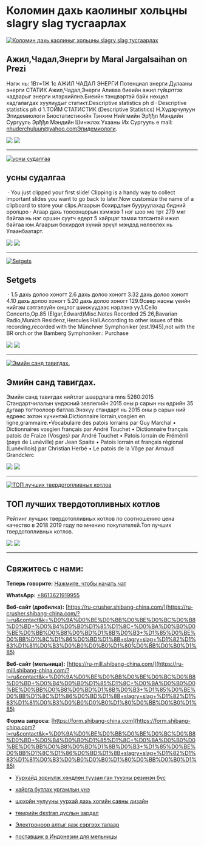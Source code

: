 # Коломин дахь каолиныг хольцны slagry slag тусгаарлах

<a href="https://swt.shibang-china.com/?l=ru&img&k=%D0%9A%D0%BE%D0%BB%D0%BE%D0%BC%D0%B8%D0%BD+%D0%B4%D0%B0%D1%85%D1%8C+%D0%BA%D0%B0%D0%BE%D0%BB%D0%B8%D0%BD%D1%8B%D0%B3+%D1%85%D0%BE%D0%BB%D1%8C%D1%86%D0%BD%D1%8B+slagry+slag+%D1%82%D1%83%D1%81%D0%B3%D0%B0%D0%B0%D1%80%D0%BB%D0%B0%D1%85" target="_blank">![Коломин дахь каолиныг хольцны slagry slag тусгаарлах](http://static.shibang-china.com/all-800x300/615.jpg)</a>

## Ажил,Чадал,Энерги by Maral Jargalsaihan on Prezi
Нэгж нь: 1Вт=1Ж 1c АЖИЛ ЧАДАЛ ЭНЕРГИ Потенциал энерги Дулааны энерги СТАТИК Ажил,Чадал,Энерги Аливаа биеийн ажил гүйцэтгэх чадварыг энерги илэрхийлнэ.Биеийн тэнцвэртэй байх нөхцөл хадгалагдах хуулиудыг статикт.Descriptive statistics ph d&nbsp;&#0183;&#32;Descriptive statistics ph d 1.ТОЙМ СТАТИСТИК (Descriptive Statistics) Н.Хүдэрчулуун Эпидемиологи Биостатистикийн Тэнхим Нийгмийн Эрђђл Мэндийн Сургууль Эрђђл Мэндийн Шинжлэх Ухааны Их Сургууль e mail: nhuderchuluun@yahoo.comЭпидемиологи.


<a href="https://whatsapp.shibangsoft.com/WhatsApp.php" target="_blank" title="WhatsApp">![](http://static.shibang-china.com/icon/whatsapp.png)</a> <a href="https://swt.shibang-china.com/?l=ru&icon&k=%D0%9A%D0%BE%D0%BB%D0%BE%D0%BC%D0%B8%D0%BD+%D0%B4%D0%B0%D1%85%D1%8C+%D0%BA%D0%B0%D0%BE%D0%BB%D0%B8%D0%BD%D1%8B%D0%B3+%D1%85%D0%BE%D0%BB%D1%8C%D1%86%D0%BD%D1%8B+slagry+slag+%D1%82%D1%83%D1%81%D0%B3%D0%B0%D0%B0%D1%80%D0%BB%D0%B0%D1%85" target="_blank">![](http://static.shibang-china.com/icon/chat-ru.png)</a>

---

<a href="https://swt.shibang-china.com/?l=ru&img&k=%D0%9A%D0%BE%D0%BB%D0%BE%D0%BC%D0%B8%D0%BD+%D0%B4%D0%B0%D1%85%D1%8C+%D0%BA%D0%B0%D0%BE%D0%BB%D0%B8%D0%BD%D1%8B%D0%B3+%D1%85%D0%BE%D0%BB%D1%8C%D1%86%D0%BD%D1%8B+slagry+slag+%D1%82%D1%83%D1%81%D0%B3%D0%B0%D0%B0%D1%80%D0%BB%D0%B0%D1%85" target="_blank">![усны судалгаа](http://static.shibang-china.com/all-800x300/183.jpg)</a>

## усны судалгаа
&nbsp;&#0183;&#32;You just clipped your first slide! Clipping is a handy way to collect important slides you want to go back to later.Now customize the name of a clipboard to store your clips.Агаарын бохирдлын бууруулахад бидний оролцоо&nbsp;&#0183;&#32;Агаар дахь тоосонцорын хэмжээ 1 нэг шоо ме трт 279 мкг байгаа нь нэг оршин суугч өдөрт 5 хайрцаг тамхи татсантай ижил байгаа юм.Агаарын бохирдол хүний эрүүл мэндэд нөлөөлөх нь Улаанбаатарт.


<a href="https://whatsapp.shibangsoft.com/WhatsApp.php" target="_blank" title="WhatsApp">![](http://static.shibang-china.com/icon/whatsapp.png)</a> <a href="https://swt.shibang-china.com/?l=ru&icon&k=%D0%9A%D0%BE%D0%BB%D0%BE%D0%BC%D0%B8%D0%BD+%D0%B4%D0%B0%D1%85%D1%8C+%D0%BA%D0%B0%D0%BE%D0%BB%D0%B8%D0%BD%D1%8B%D0%B3+%D1%85%D0%BE%D0%BB%D1%8C%D1%86%D0%BD%D1%8B+slagry+slag+%D1%82%D1%83%D1%81%D0%B3%D0%B0%D0%B0%D1%80%D0%BB%D0%B0%D1%85" target="_blank">![](http://static.shibang-china.com/icon/chat-ru.png)</a>

---

<a href="https://swt.shibang-china.com/?l=ru&img&k=%D0%9A%D0%BE%D0%BB%D0%BE%D0%BC%D0%B8%D0%BD+%D0%B4%D0%B0%D1%85%D1%8C+%D0%BA%D0%B0%D0%BE%D0%BB%D0%B8%D0%BD%D1%8B%D0%B3+%D1%85%D0%BE%D0%BB%D1%8C%D1%86%D0%BD%D1%8B+slagry+slag+%D1%82%D1%83%D1%81%D0%B3%D0%B0%D0%B0%D1%80%D0%BB%D0%B0%D1%85" target="_blank">![Setgets](http://static.shibang-china.com/all-800x300/1116.jpg)</a>

## Setgets
&nbsp;&#0183;&#32;1.5 дахь долоо хоногт 2.6 дахь долоо хоногт 3.32 дахь долоо хоногт 4.10 дахь долоо хоногт 5.20 дахь долоо хоногт 129.Өсвөр насны үеийн нийгэм сэтгэлзүйн онцлог шинжүүдээс нэрлэнэ үү.1.Cello Concerto,Op.85 (Elgar,Edward)Misc.Notes Recorded 25 26,Bavarian Radio,Munich Residenz,Hercules Hall.According to other issues of this recording,recorded with the M&#252;nchner Symphoniker (est.1945),not with the BR orch.or the Bamberg Symphoniker.: Purchase


<a href="https://whatsapp.shibangsoft.com/WhatsApp.php" target="_blank" title="WhatsApp">![](http://static.shibang-china.com/icon/whatsapp.png)</a> <a href="https://swt.shibang-china.com/?l=ru&icon&k=%D0%9A%D0%BE%D0%BB%D0%BE%D0%BC%D0%B8%D0%BD+%D0%B4%D0%B0%D1%85%D1%8C+%D0%BA%D0%B0%D0%BE%D0%BB%D0%B8%D0%BD%D1%8B%D0%B3+%D1%85%D0%BE%D0%BB%D1%8C%D1%86%D0%BD%D1%8B+slagry+slag+%D1%82%D1%83%D1%81%D0%B3%D0%B0%D0%B0%D1%80%D0%BB%D0%B0%D1%85" target="_blank">![](http://static.shibang-china.com/icon/chat-ru.png)</a>

---

<a href="https://swt.shibang-china.com/?l=ru&img&k=%D0%9A%D0%BE%D0%BB%D0%BE%D0%BC%D0%B8%D0%BD+%D0%B4%D0%B0%D1%85%D1%8C+%D0%BA%D0%B0%D0%BE%D0%BB%D0%B8%D0%BD%D1%8B%D0%B3+%D1%85%D0%BE%D0%BB%D1%8C%D1%86%D0%BD%D1%8B+slagry+slag+%D1%82%D1%83%D1%81%D0%B3%D0%B0%D0%B0%D1%80%D0%BB%D0%B0%D1%85" target="_blank">![Эмийн санд тавигдах.](http://static.shibang-china.com/all-800x300/183.jpg)</a>

## Эмийн санд тавигдах.
Эмийн санд тавигдах нийтлэг шаардлага mns 5260:2015 Стандартчилалын үндэсний зөвлөлийн 2015 оны р сарын ны өдрийн 35 дугаар тогтоолоор батлав.Энэхүү стандарт нь 2015 оны р сарын ний өдрөөс эхлэн хүчинтэй.Dictionnaire lorrain,vosgien en ligne,grammaire.•Vocabulaire des patois lorrains par Guy Marchal • Dictionnaires vosgien fran&#231;ais par Andr&#233; Touchet • Dictionnaire fran&#231;ais patois de Fraize (Vosges) par Andr&#233; Touchet • Patois lorrain de Fr&#233;m&#233;nil (pays de Lun&#233;ville) par Jean Spaite • Patois lorrain et fran&#231;ais r&#233;gional (Lun&#233;villois) par Christian Herb&#233; • Le patois de la V&#244;ge par Arnaud Grandclerc


<a href="https://whatsapp.shibangsoft.com/WhatsApp.php" target="_blank" title="WhatsApp">![](http://static.shibang-china.com/icon/whatsapp.png)</a> <a href="https://swt.shibang-china.com/?l=ru&icon&k=%D0%9A%D0%BE%D0%BB%D0%BE%D0%BC%D0%B8%D0%BD+%D0%B4%D0%B0%D1%85%D1%8C+%D0%BA%D0%B0%D0%BE%D0%BB%D0%B8%D0%BD%D1%8B%D0%B3+%D1%85%D0%BE%D0%BB%D1%8C%D1%86%D0%BD%D1%8B+slagry+slag+%D1%82%D1%83%D1%81%D0%B3%D0%B0%D0%B0%D1%80%D0%BB%D0%B0%D1%85" target="_blank">![](http://static.shibang-china.com/icon/chat-ru.png)</a>

---

<a href="https://swt.shibang-china.com/?l=ru&img&k=%D0%9A%D0%BE%D0%BB%D0%BE%D0%BC%D0%B8%D0%BD+%D0%B4%D0%B0%D1%85%D1%8C+%D0%BA%D0%B0%D0%BE%D0%BB%D0%B8%D0%BD%D1%8B%D0%B3+%D1%85%D0%BE%D0%BB%D1%8C%D1%86%D0%BD%D1%8B+slagry+slag+%D1%82%D1%83%D1%81%D0%B3%D0%B0%D0%B0%D1%80%D0%BB%D0%B0%D1%85" target="_blank">![ТОП лучших твердотопливных котлов](http://static.shibang-china.com/all-800x300/1279.jpg)</a>

## ТОП лучших твердотопливных котлов
Рейтинг лучших твердотопливных котлов по соотношению цена качество в 2018 2019 году по мнению покупателей.Топ лучших твердотопливных котлов.

<a href="https://whatsapp.shibangsoft.com/WhatsApp.php" target="_blank" title="WhatsApp">![](http://static.shibang-china.com/icon/whatsapp.png)</a> <a href="https://swt.shibang-china.com/?l=ru&icon&k=%D0%9A%D0%BE%D0%BB%D0%BE%D0%BC%D0%B8%D0%BD+%D0%B4%D0%B0%D1%85%D1%8C+%D0%BA%D0%B0%D0%BE%D0%BB%D0%B8%D0%BD%D1%8B%D0%B3+%D1%85%D0%BE%D0%BB%D1%8C%D1%86%D0%BD%D1%8B+slagry+slag+%D1%82%D1%83%D1%81%D0%B3%D0%B0%D0%B0%D1%80%D0%BB%D0%B0%D1%85" target="_blank">![](http://static.shibang-china.com/icon/chat-ru.png)</a>

---
## Свяжитесь с нами:

**Теперь говорите:** [Нажмите, чтобы начать чат](https://swt.shibang-china.com?l=ru&contact&k=%D0%9A%D0%BE%D0%BB%D0%BE%D0%BC%D0%B8%D0%BD+%D0%B4%D0%B0%D1%85%D1%8C+%D0%BA%D0%B0%D0%BE%D0%BB%D0%B8%D0%BD%D1%8B%D0%B3+%D1%85%D0%BE%D0%BB%D1%8C%D1%86%D0%BD%D1%8B+slagry+slag+%D1%82%D1%83%D1%81%D0%B3%D0%B0%D0%B0%D1%80%D0%BB%D0%B0%D1%85)

**WhatsApp:**  [+8613621919955](https://whatsapp.shibangsoft.com/WhatsApp.php)

**Веб-сайт (дробилка):** [https://ru-crusher.shibang-china.com/](https://ru-crusher.shibang-china.com/?l=ru&contact&k=%D0%9A%D0%BE%D0%BB%D0%BE%D0%BC%D0%B8%D0%BD+%D0%B4%D0%B0%D1%85%D1%8C+%D0%BA%D0%B0%D0%BE%D0%BB%D0%B8%D0%BD%D1%8B%D0%B3+%D1%85%D0%BE%D0%BB%D1%8C%D1%86%D0%BD%D1%8B+slagry+slag+%D1%82%D1%83%D1%81%D0%B3%D0%B0%D0%B0%D1%80%D0%BB%D0%B0%D1%85)

**Веб-сайт (мельница):** [https://ru-mill.shibang-china.com/](https://ru-mill.shibang-china.com/?l=ru&contact&k=%D0%9A%D0%BE%D0%BB%D0%BE%D0%BC%D0%B8%D0%BD+%D0%B4%D0%B0%D1%85%D1%8C+%D0%BA%D0%B0%D0%BE%D0%BB%D0%B8%D0%BD%D1%8B%D0%B3+%D1%85%D0%BE%D0%BB%D1%8C%D1%86%D0%BD%D1%8B+slagry+slag+%D1%82%D1%83%D1%81%D0%B3%D0%B0%D0%B0%D1%80%D0%BB%D0%B0%D1%85)

**Форма запроса:** [https://form.shibang-china.com](https://form.shibang-china.com?l=ru&contact&k=%D0%9A%D0%BE%D0%BB%D0%BE%D0%BC%D0%B8%D0%BD+%D0%B4%D0%B0%D1%85%D1%8C+%D0%BA%D0%B0%D0%BE%D0%BB%D0%B8%D0%BD%D1%8B%D0%B3+%D1%85%D0%BE%D0%BB%D1%8C%D1%86%D0%BD%D1%8B+slagry+slag+%D1%82%D1%83%D1%81%D0%B3%D0%B0%D0%B0%D1%80%D0%BB%D0%B0%D1%85)

* [Уурхайд зориулж хөндлөн туузан ган туузны резинэн бүс](../129/%D0%A3%D1%83%D1%80%D1%85%D0%B0%D0%B9%D0%B4%20%D0%B7%D0%BE%D1%80%D0%B8%D1%83%D0%BB%D0%B6%20%D1%85%D3%A9%D0%BD%D0%B4%D0%BB%D3%A9%D0%BD%20%D1%82%D1%83%D1%83%D0%B7%D0%B0%D0%BD%20%D0%B3%D0%B0%D0%BD%20%D1%82%D1%83%D1%83%D0%B7%D0%BD%D1%8B%20%D1%80%D0%B5%D0%B7%D0%B8%D0%BD%D1%8D%D0%BD%20%D0%B1%D2%AF%D1%81.md)

* [хайрга бутлах ургамлын үнэ](../128/%D1%85%D0%B0%D0%B9%D1%80%D0%B3%D0%B0%20%D0%B1%D1%83%D1%82%D0%BB%D0%B0%D1%85%20%D1%83%D1%80%D0%B3%D0%B0%D0%BC%D0%BB%D1%8B%D0%BD%20%D2%AF%D0%BD%D1%8D.md)

* [шохойн чулууны уурхай дахь хогийн савны дизайн](../128/%D1%88%D0%BE%D1%85%D0%BE%D0%B9%D0%BD%20%D1%87%D1%83%D0%BB%D1%83%D1%83%D0%BD%D1%8B%20%D1%83%D1%83%D1%80%D1%85%D0%B0%D0%B9%20%D0%B4%D0%B0%D1%85%D1%8C%20%D1%85%D0%BE%D0%B3%D0%B8%D0%B9%D0%BD%20%D1%81%D0%B0%D0%B2%D0%BD%D1%8B%20%D0%B4%D0%B8%D0%B7%D0%B0%D0%B9%D0%BD.md)

* [төмрийн dextran дуслын зардал](../130/%D1%82%D3%A9%D0%BC%D1%80%D0%B8%D0%B9%D0%BD%20dextran%20%D0%B4%D1%83%D1%81%D0%BB%D1%8B%D0%BD%20%D0%B7%D0%B0%D1%80%D0%B4%D0%B0%D0%BB.md)

* [Электроноор алтыг яаж сэргээх талаар](../127/%D0%AD%D0%BB%D0%B5%D0%BA%D1%82%D1%80%D0%BE%D0%BD%D0%BE%D0%BE%D1%80%20%D0%B0%D0%BB%D1%82%D1%8B%D0%B3%20%D1%8F%D0%B0%D0%B6%20%D1%81%D1%8D%D1%80%D0%B3%D1%8D%D1%8D%D1%85%20%D1%82%D0%B0%D0%BB%D0%B0%D0%B0%D1%80.md)

* [поставщик в Индонезии для мельницы](../126/%D0%BF%D0%BE%D1%81%D1%82%D0%B0%D0%B2%D1%89%D0%B8%D0%BA%20%D0%B2%20%D0%98%D0%BD%D0%B4%D0%BE%D0%BD%D0%B5%D0%B7%D0%B8%D0%B8%20%D0%B4%D0%BB%D1%8F%20%D0%BC%D0%B5%D0%BB%D1%8C%D0%BD%D0%B8%D1%86%D1%8B.md)